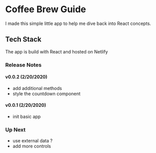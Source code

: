 # Coffee Brew Guide
I made this simple little app to help me dive back into React concepts.

## Tech Stack
The app is build with React and hosted on Netlify

### Release Notes

#### v0.0.2 (2/20/2020)
- add additional methods
- style the countdown component

#### v0.0.1 (2/20/2020)
- init basic app

### Up Next
- use external data ?
- add more controls
